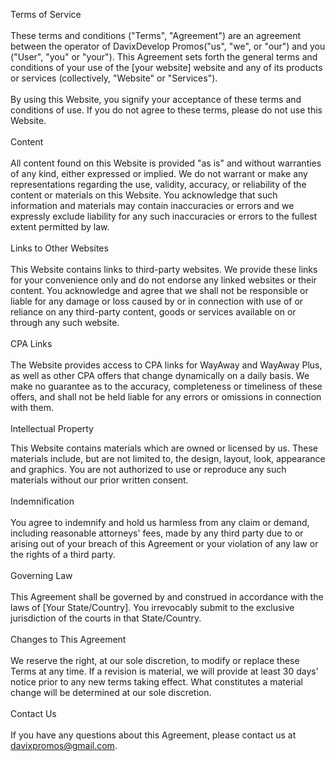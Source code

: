 Terms of Service<br/>
<br/>
These terms and conditions ("Terms", "Agreement") are an agreement between the operator of DavixDevelop Promos("us", "we", or "our") and you ("User", "you" or "your"). This Agreement sets forth the general terms and conditions of your use of the [your website] website and any of its products or services (collectively, "Website" or "Services").<br/>
<br/>
By using this Website, you signify your acceptance of these terms and conditions of use. If you do not agree to these terms, please do not use this Website.<br/>
<br/>
Content<br/>
<br/>
All content found on this Website is provided "as is" and without warranties of any kind, either expressed or implied. We do not warrant or make any representations regarding the use, validity, accuracy, or reliability of the content or materials on this Website. You acknowledge that such information and materials may contain inaccuracies or errors and we expressly exclude liability for any such inaccuracies or errors to the fullest extent permitted by law.<br/>
<br/>
Links to Other Websites<br/>
<br/>
This Website contains links to third-party websites. We provide these links for your convenience only and do not endorse any linked websites or their content. You acknowledge and agree that we shall not be responsible or liable for any damage or loss caused by or in connection with use of or reliance on any third-party content, goods or services available on or through any such website.<br/>
<br/>
CPA Links<br/>
<br/>
The Website provides access to CPA links for WayAway and WayAway Plus, as well as other CPA offers that change dynamically on a daily basis. We make no guarantee as to the accuracy, completeness or timeliness of these offers, and shall not be held liable for any errors or omissions in connection with them.<br/>
<br/>
Intellectual Property<br/>

This Website contains materials which are owned or licensed by us. These materials include, but are not limited to, the design, layout, look, appearance and graphics. You are not authorized to use or reproduce any such materials without our prior written consent.<br/>
<br/>
Indemnification<br/>
<br/>
You agree to indemnify and hold us harmless from any claim or demand, including reasonable attorneys' fees, made by any third party due to or arising out of your breach of this Agreement or your violation of any law or the rights of a third party.<br/>
<br/>
Governing Law<br/>
<br/>
This Agreement shall be governed by and construed in accordance with the laws of [Your State/Country]. You irrevocably submit to the exclusive jurisdiction of the courts in that State/Country.<br/>
<br/>
Changes to This Agreement<br/>
<br/>
We reserve the right, at our sole discretion, to modify or replace these Terms at any time. If a revision is material, we will provide at least 30 days' notice prior to any new terms taking effect. What constitutes a material change will be determined at our sole discretion.<br/>
<br/>
Contact Us<br/>
<br/>
If you have any questions about this Agreement, please contact us at davixpromos@gmail.com.
